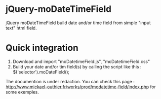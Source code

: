 # jQuery-moDateTimeField
jQuery moDateTimeField build date and/or time field from simple "input text" html field.

# Quick integration
1. Download and import "moDatetimeField.js", "moDatetimeField.css"
2. Build your date and/or tim field(s) by calling the script like this : $('selector').moDateField();

The documention is under redaction.
You can check this page : http://www.mickael-outhier.fr/works/prod/modatetime-field/index.php for some exemples.
